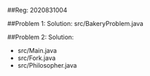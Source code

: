 ##Reg: 2020831004

##Problem 1: 
Solution: src/BakeryProblem.java

##Problem 2:
Solution: 
- src/Main.java
- src/Fork.java
- src/Philosopher.java
      


